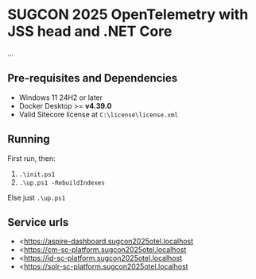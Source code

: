 # SUGCON 2025 OpenTelemetry with JSS head and .NET Core

...

<!--

TODO:

- powerpoint
    - hvad vil vi løse? composable, architecture, multiple components, sitecore stack
    - hvad er open telemetry
    - standardiseret, mange teknologier, ens koncepter
    - hvilke dele er der
      - No collector node, collector agent and collector gateway modes
    - SDK og zero-code
    - Lightweight dev setup such as aspire dashboard
    - Production ready stacks such as signoz, grafana, cloud offerings such as SigNoz cloud, Application Insights, New Relic, Datadog
    - demo
        - show trace from traefik -> cm -> sql & solr
        - show trace from traefik -> jss -> .NET api -> cm -> sql & solr
        - show trace tags
        - show pipeline instrumentation
        - show sql instrumentation and why NOT use it in Sitecore 10.4
        - show logs
        - show metrics
    - what did we see...
      - traces across applications and technologies
      - aspire dashboard (simple dev focused)
      - signoz
      - application insights (vercel)
    - metrics
      - other: grafana/tempo, new relic, data dog, etc.
      - application level
      - OS level
    - perspektiv
      - client instrumentation
      - cloud infrastructure
- JSS app
- .NET 9 app
- drawings
- ....

-->

## Pre-requisites and Dependencies

- Windows 11 24H2 or later
- Docker Desktop >= **v4.39.0**
- Valid Sitecore license at `C:\license\license.xml`

## Running

First run, then:

1. `.\init.ps1`
1. `.\up.ps1 -RebuildIndexes`

Else just `.\up.ps1`

## Service urls

- <https://aspire-dashboard.sugcon2025otel.localhost
- <https://cm-sc-platform.sugcon2025otel.localhost
- <https://id-sc-platform.sugcon2025otel.localhost
- <https://solr-sc-platform.sugcon2025otel.localhost
